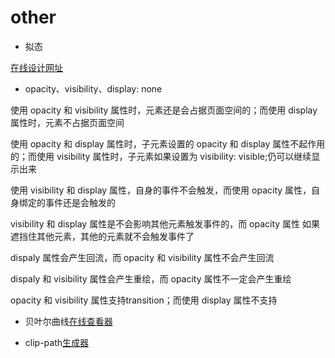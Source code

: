# other

* 拟态

[在线设计网址](https://neumorphism.io/#ffffff)

* opacity、visibility、display: none

使用 opacity 和 visibility 属性时，元素还是会占据页面空间的；而使用 display 属性时，元素不占据页面空间

使用 opacity 和 display 属性时，子元素设置的 opacity 和 display 属性不起作用的；而使用 visibility 属性时，子元素如果设置为 visibility: visible;仍可以继续显示出来

使用 visibility 和 display 属性，自身的事件不会触发，而使用 opacity 属性，自身绑定的事件还是会触发的

visibility 和 display 属性是不会影响其他元素触发事件的，而 opacity 属性 如果遮挡住其他元素，其他的元素就不会触发事件了

dispaly 属性会产生回流，而 opacity 和 visibility 属性不会产生回流

dispaly 和 visibility 属性会产生重绘，而 opacity 属性不一定会产生重绘

 opacity 和 visibility 属性支持transition；而使用 display 属性不支持

* 贝叶尔曲线[在线查看器](http://yisibl.github.io/cubic-bezier/)

* clip-path[生成器](https://www.html.cn/tool/css-clip-path/)
